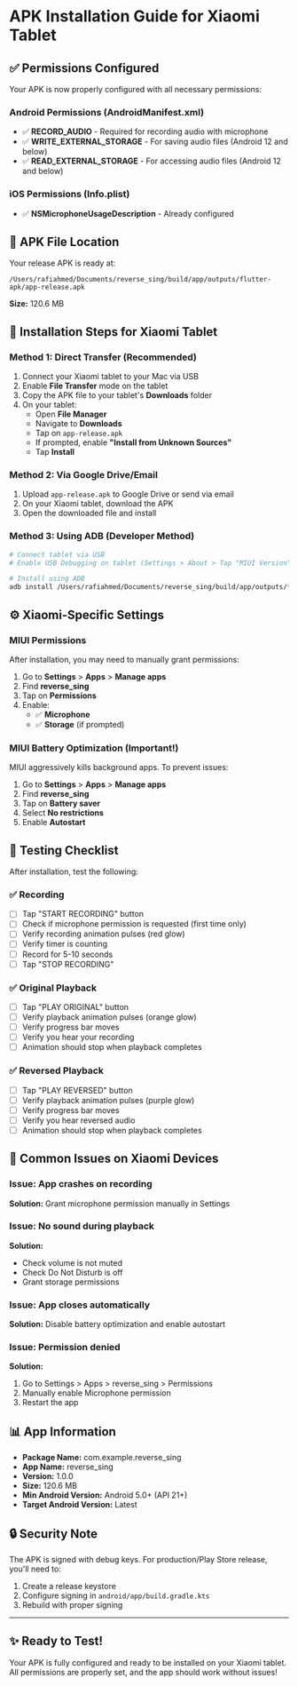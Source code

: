 # APK Installation Guide for Xiaomi Tablet

## ✅ Permissions Configured

Your APK is now properly configured with all necessary permissions:

### Android Permissions (AndroidManifest.xml)
- ✅ **RECORD_AUDIO** - Required for recording audio with microphone
- ✅ **WRITE_EXTERNAL_STORAGE** - For saving audio files (Android 12 and below)
- ✅ **READ_EXTERNAL_STORAGE** - For accessing audio files (Android 12 and below)

### iOS Permissions (Info.plist)
- ✅ **NSMicrophoneUsageDescription** - Already configured

## 📱 APK File Location

Your release APK is ready at:
```
/Users/rafiahmed/Documents/reverse_sing/build/app/outputs/flutter-apk/app-release.apk
```

**Size:** 120.6 MB

## 🚀 Installation Steps for Xiaomi Tablet

### Method 1: Direct Transfer (Recommended)
1. Connect your Xiaomi tablet to your Mac via USB
2. Enable **File Transfer** mode on the tablet
3. Copy the APK file to your tablet's **Downloads** folder
4. On your tablet:
   - Open **File Manager**
   - Navigate to **Downloads**
   - Tap on `app-release.apk`
   - If prompted, enable **"Install from Unknown Sources"**
   - Tap **Install**

### Method 2: Via Google Drive/Email
1. Upload `app-release.apk` to Google Drive or send via email
2. On your Xiaomi tablet, download the APK
3. Open the downloaded file and install

### Method 3: Using ADB (Developer Method)
```bash
# Connect tablet via USB
# Enable USB Debugging on tablet (Settings > About > Tap "MIUI Version" 7 times > Developer Options > USB Debugging)

# Install using ADB
adb install /Users/rafiahmed/Documents/reverse_sing/build/app/outputs/flutter-apk/app-release.apk
```

## ⚙️ Xiaomi-Specific Settings

### MIUI Permissions
After installation, you may need to manually grant permissions:

1. Go to **Settings** > **Apps** > **Manage apps**
2. Find **reverse_sing**
3. Tap on **Permissions**
4. Enable:
   - ✅ **Microphone**
   - ✅ **Storage** (if prompted)

### MIUI Battery Optimization (Important!)
MIUI aggressively kills background apps. To prevent issues:

1. Go to **Settings** > **Apps** > **Manage apps**
2. Find **reverse_sing**
3. Tap on **Battery saver**
4. Select **No restrictions**
5. Enable **Autostart**

## 🧪 Testing Checklist

After installation, test the following:

### ✅ Recording
- [ ] Tap "START RECORDING" button
- [ ] Check if microphone permission is requested (first time only)
- [ ] Verify recording animation pulses (red glow)
- [ ] Verify timer is counting
- [ ] Record for 5-10 seconds
- [ ] Tap "STOP RECORDING"

### ✅ Original Playback
- [ ] Tap "PLAY ORIGINAL" button
- [ ] Verify playback animation pulses (orange glow)
- [ ] Verify progress bar moves
- [ ] Verify you hear your recording
- [ ] Animation should stop when playback completes

### ✅ Reversed Playback
- [ ] Tap "PLAY REVERSED" button
- [ ] Verify playback animation pulses (purple glow)
- [ ] Verify progress bar moves
- [ ] Verify you hear reversed audio
- [ ] Animation should stop when playback completes

## 🐛 Common Issues on Xiaomi Devices

### Issue: App crashes on recording
**Solution:** Grant microphone permission manually in Settings

### Issue: No sound during playback
**Solution:** 
- Check volume is not muted
- Check Do Not Disturb is off
- Grant storage permissions

### Issue: App closes automatically
**Solution:** Disable battery optimization and enable autostart

### Issue: Permission denied
**Solution:** 
1. Go to Settings > Apps > reverse_sing > Permissions
2. Manually enable Microphone permission
3. Restart the app

## 📊 App Information

- **Package Name:** com.example.reverse_sing
- **App Name:** reverse_sing
- **Version:** 1.0.0
- **Size:** 120.6 MB
- **Min Android Version:** Android 5.0+ (API 21+)
- **Target Android Version:** Latest

## 🔒 Security Note

The APK is signed with debug keys. For production/Play Store release, you'll need to:
1. Create a release keystore
2. Configure signing in `android/app/build.gradle.kts`
3. Rebuild with proper signing

---

## ✨ Ready to Test!

Your APK is fully configured and ready to be installed on your Xiaomi tablet. All permissions are properly set, and the app should work without issues!
